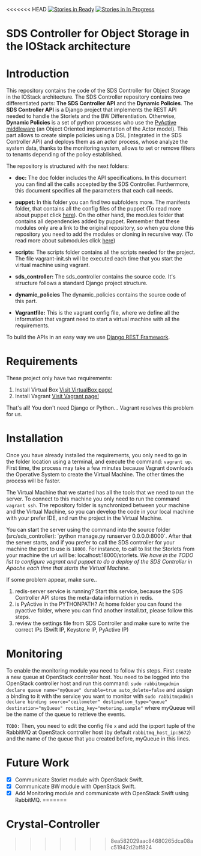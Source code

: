 <<<<<<< HEAD
[![Stories in Ready](https://badge.waffle.io/iostackproject/SDS-Controller-for-Object-Storage.png?label=ready&title=Ready)](https://waffle.io/iostackproject/SDS-Controller-for-Object-Storage)
[![Stories in In Progress](https://badge.waffle.io/iostackproject/SDS-Controller-for-Object-Storage.png?label=In%20Progress&title=In%20Progress)](https://waffle.io/iostackproject/SDS-Controller-for-Object-Storage)


SDS Controller for Object Storage in the IOStack architecture
=============================================================

# Introduction

This repository contains the code of the SDS Controller for Object Storage in the IOStack architecture. The SDS Controller repository contains two differentiated parts: **The SDS Controller API** and the **Dynamic Policies**. The **SDS Controller API** is a Django project that implements the REST API needed to handle the Storlets and the BW Differentiation. Otherwise, **Dynamic Policies** is a set of python processes who use the [PyActive middleware](https://github.com/cloudspaces/pyactive) (an Object Oriented implementation of the Actor model). This part allows to create simple policies using a DSL (integrated in the SDS Controller API) and deploys them as an actor process, whose analyze the system data, thanks to the monitoring system, allows to set or remove filters to tenants depending of the policy established.

The repository is structured with the next folders:

* **doc:** The doc folder includes the API specifications. In this document you can find all the calls accepted by the SDS Controller. Furthermore, this document specifies all the parameters that each call needs.

* **puppet:** In this folder you can find two subfolders more. The manifests folder, that contains all the config files of the puppet (To read more about puppet click [here](http://docs.vagrantup.com/v2/provisioning/puppet_apply.html)). On the other hand, the modules folder that contains all dependencies added by puppet. Remember that these modules only are a link to the original repository, so when you clone this repository you need to add the modules or cloning in recursive way. (To read more about submodules click [here](https://git-scm.com/book/en/v2/Git-Tools-Submodules))

* **scripts:** The scripts folder contains all the scripts needed for the project. The file vagrant-init.sh will be executed each time that you start the virtual machine using vagrant.

* **sds_controller:** The sds_controller contains the source code. It's structure follows a standard Django project structure.

* **dynamic_policies** The dynamic_policies contains the source code of this part.

* **Vagrantfile:** This is the vagrant config file, where we define all the information that vagrant need to start a virtual machine with all the requirements.  

To build the APIs in an easy way we use [Django REST Framework](http://www.django-rest-framework.org/).

# Requirements

These project only have two requirements:

1. Install Virtual Box [Visit VirtualBox page!](https://www.virtualbox.org/)
2. Install Vagrant [Visit Vagrant page!](https://www.vagrantup.com/downloads.html)

That's all! You don't need Django or Python... Vagrant resolves this problem for us.

# Installation

Once you have already installed the requirements, you only need to go in the folder location using a terminal, and execute the command: `vagrant up`. First time, the process may take a few minutes because Vagrant downloads the Operative System to create the Virtual Machine. The other times the process will be faster.

The Virtual Machine that we started has all the tools that we need to run the server. To connect to this machine you only need to run the command `vagrant ssh`. The repository folder is synchronized between your machine and the Virtual Machine, so you can develop the code in your local machine with your prefer IDE, and run the project in the Virtual Machine.

You can start the server using the command into the source folder (src/sds_controller): ´python manage.py runserver 0.0.0.0:8000´. After that the server starts, and if you prefer to call the SDS controller for your machine the port to use is `18000`. For instance, to call to list the Storlets from your machine the url will be: localhost:18000/storlets. *We have in the TODO list to configure vagrant and puppet to do a deploy of the SDS Controller in Apache each time that starts the Virtual Machine.*

If some problem appear, make sure..

1. redis-server service is running? Start this service, because the SDS Controller API stores the meta-data information in redis.
2. is PyActive in the PYTHONPATH? At home folder you can found the pyactive folder, where you can find another install.txt, please follow this steps.
3. review the settings file from SDS Controller and make sure to write the correct IPs (Swift IP, Keystone IP, PyActive IP)


# Monitoring
<!-- out of date -->
To enable the monitoring module you need to follow this steps. First create a new queue at OpenStack controller host. You need to be logged into the OpenStack controller host and run this command: `sudo rabbitmqadmin declare queue name="myQueue" durable=true auto_delete=false` and assign a binding to it with the service you want to monitor with `sudo rabbitmqadmin declare binding source="ceilometer" destination_type="queue" destination="myQueue" routing_key="metering.sample"` where myQueue will be the name of the queue to retrieve the events.

`TODO:` Then, you need to edit the config file `x` and add the ip:port tuple of the RabbitMQ at OpenStack controller host (by default `rabbitmq_host_ip:5672`) and the name of the queue that you created before, myQueue in this lines.

# Future Work

- [x] Communicate Storlet module with OpenStack Swift.
- [x] Communicate BW module with OpenStack Swift.
- [x] Add Monitoring module and communicate with OpenStack Swift using RabbitMQ.
=======
# Crystal-Controller
>>>>>>> 8ea582029aac84680265dca08ac51942d2bff824
